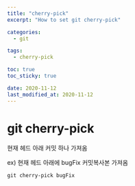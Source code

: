 ```yaml
---
title: "cherry-pick"
excerpt: "How to set git cherry-pick"

categories:
  - git

tags:
  - cherry-pick

toc: true
toc_sticky: true

date: 2020-11-12
last_modified_at: 2020-11-12
---
```


# git cherry-pick

현재 헤드 아래 커밋 하나 가져옴

ex) 현재 헤드 아래에 bugFix 커밋복사본 가져옴
```
git cherry-pick bugFix
```


